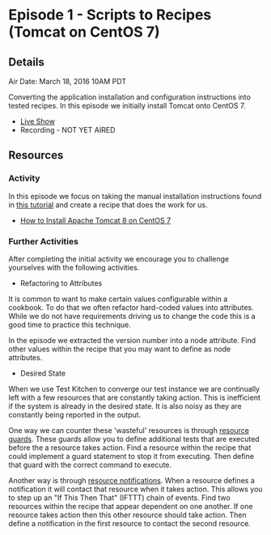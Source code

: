 # Episode 1 - Scripts to Recipes (Tomcat on CentOS 7)

## Details

Air Date: March 18, 2016 10AM PDT

Converting the application installation and configuration instructions into tested recipes. In this episode we initially install Tomcat onto CentOS 7.

* [Live Show](https://www.youtube.com/watch?v=SYJjYO9saD8)
* Recording - NOT YET AIRED

## Resources

### Activity

In this episode we focus on taking the manual installation instructions found in [this tutorial](https://www.digitalocean.com/community/tutorials/how-to-install-apache-tomcat-8-on-centos-7) and create a recipe that does the work for us.

* [How to Install Apache Tomcat 8 on CentOS 7](https://www.digitalocean.com/community/tutorials/how-to-install-apache-tomcat-8-on-centos-7)

### Further Activities

After completing the initial activity we encourage you to challenge yourselves with the following activities.

* Refactoring to Attributes

It is common to want to make certain values configurable within a cookbook. To do that we often refactor hard-coded values into attributes. While we do not have requirements driving us to change the code this is a good time to practice this technique.

In the episode we extracted the version number into a node attribute. Find other values within the recipe that you may want to define as node attributes.

* Desired State

When we use Test Kitchen to converge our test instance we are continually left with a few resources that are constantly taking action. This is inefficient if the system is already in the desired state. It is also noisy as they are constantly being reported in the output.

One way we can counter these 'wasteful' resources is through [resource guards](https://docs.chef.io/resources.html#guards). These guards allow you to define additional tests that are executed before the a resource takes action. Find a resource within the recipe that could implement a guard statement to stop it from executing. Then define that guard with the correct command to execute.

Another way is through [resource notifications](https://docs.chef.io/resources.html#notifications). When a resource defines a notification it will contact that resource when it takes action. This allows you to step up an "If This Then That" (IFTTT) chain of events. Find two resources within the recipe that appear dependent on one another. If one resource takes action then this other resource should take action. Then define a notification in the first resource to contact the second resource.
